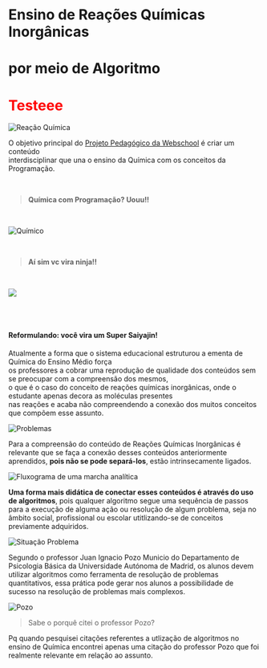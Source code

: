 # Ensino de Reações Químicas Inorgânicas<br> 
# por meio de Algoritmo

<h1 style="color:red;text-align='center'">Testeee</h1>

![Reação Química](http://4.bp.blogspot.com/-MGDGnkG7CWc/UTkW9juxDGI/AAAAAAAAFxE/vKKlfZZdz5Q/s200/01.gif)

O objetivo principal do [Projeto Pedagógico da Webschool](https://github.com/fpchemical/Projeto-Pedagogico-Webschool/blob/master/projeto%20atualizado.md) é criar um conteúdo<br> 
interdisciplinar que una o ensino da Química com os conceitos da Programação. 

<br>

> **Química com Programação? Uouu!!**

<br>

![Químico](https://www.amherst.edu/system/files/styles/original/private/ninja-04-desk_0.jpg)


<br>

> **Aí sim vc vira ninja!!**

<br>

![](https://camo.githubusercontent.com/dcf168b1fcc1779098118acf8fd347faa4250c53/68747470733a2f2f6d656469612e67697068792e636f6d2f6d656469612f4b647a4638584c4533467758652f67697068792e676966)

<br>
<br>


#### Reformulando: você vira um Super Saiyajin!

Atualmente a forma que o sistema educacional estruturou a ementa de Química do Ensino Médio força<br> 
os professores a cobrar uma reprodução de qualidade dos conteúdos sem se preocupar com a compreensão dos mesmos,<br>
o que é o caso do conceito de reações químicas inorgânicas, onde o estudante apenas decora as moléculas presentes<br> 
nas reações e acaba não compreendendo a conexão dos muitos conceitos que compõem esse assunto.

![Problemas](https://essentiaforall.files.wordpress.com/2014/11/carrying_question_pc_md_nwm.jpg)

Para a compreensão do conteúdo de Reações Químicas Inorgânicas é relevante que se faça a conexão desses conteúdos anteriormente aprendidos, **pois não se pode separá-los**, estão intrinsecamente ligados.

![Fluxograma de uma marcha analítica](http://i.imgur.com/PCSGvq2.jpg)

**Uma forma mais didática de conectar esses conteúdos é através do uso de algoritmos**, pois qualquer algoritmo segue uma sequência de passos para a execução de alguma ação ou resolução de algum problema, seja no âmbito social, profissional ou escolar utitlizando-se de conceitos previamente adquiridos.

![Situação Problema](https://vidadehacker.files.wordpress.com/2011/07/algoritmo-para-resolver-seus-problemas.jpg)

Segundo o professor Juan Ignacio Pozo Municio do Departamento de Psicologia Básica da Universidade Autónoma de Madrid, os alunos devem utilizar algoritmos como ferramenta de resolução de problemas quantitativos, essa prática pode gerar nos alunos a possibilidade de sucesso na resolução de problemas mais complexos.

![Pozo](http://2.bp.blogspot.com/--oeN6BQMgxY/TvIwI6C8l2I/AAAAAAAABFM/gNzNk3pbjlc/s200/apozo.jpg)

> Sabe o porquê citei o professor Pozo?

Pq quando pesquisei citações referentes a utlização de algoritmos no ensino de Química encontrei apenas uma citação do professor Pozo que foi realmente relevante em relação ao assunto.
